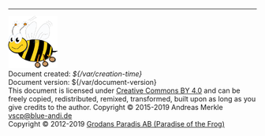
---

![Very Simple Control Protocol](./images/logo_100.png "Very Simple Control Protocol")  
Document created: *${/var/creation-time}*  
Document version: ${/var/document-version}  
This document is licensed under [Creative Commons BY 4.0](https://creativecommons.org/licenses/by/4.0/) and can be freely copied, redistributed, remixed, transformed, built upon as long as you give credits to the author.
Copyright &copy; 2015-2019 Andreas Merkle <vscp@blue-andi.de><br />
Copyright &copy; 2012-2019 <a href="https://www.grodansparadis.com">Grodans Paradis AB (Paradise of the Frog)</a>